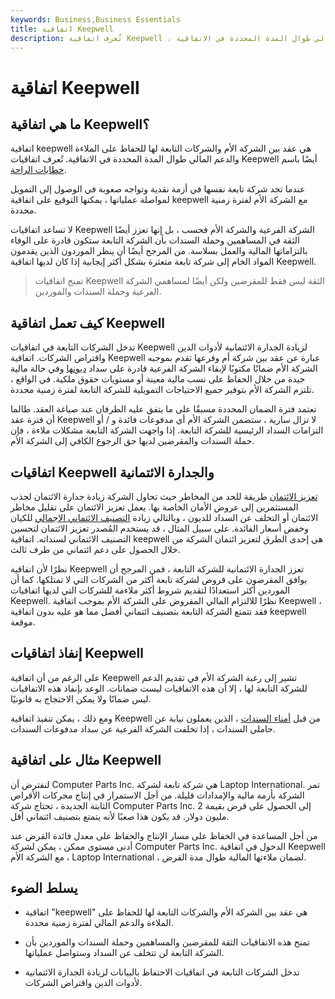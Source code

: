 ```yaml
---
keywords: Business,Business Essentials
title: اتفاقية Keepwell
description: تُعرف اتفاقية Keepwell ، المعروفة أيضًا باسم خطاب الراحة ، بأنها عقد بين الشركة الأم وفرعها للحفاظ على الملاءة والدعم المالي طوال المدة المحددة في الاتفاقية.
---
```


# اتفاقية Keepwell
## ما هي اتفاقية Keepwell؟

اتفاقية keepwell هي عقد بين الشركة الأم والشركات التابعة لها للحفاظ على الملاءة والدعم المالي طوال المدة المحددة في الاتفاقية. تُعرف اتفاقيات Keepwell أيضًا باسم [خطابات الراحة](/letterofcomfort).

عندما تجد شركة تابعة نفسها في أزمة نقدية وتواجه صعوبة في الوصول إلى التمويل لمواصلة عملياتها ، يمكنها التوقيع على اتفاقية keepwell مع الشركة الأم لفترة زمنية محددة.

لا تساعد اتفاقيات Keepwell الشركة الفرعية والشركة الأم فحسب ، بل إنها تعزز أيضًا الثقة في المساهمين وحملة السندات بأن الشركة التابعة ستكون قادرة على الوفاء بالتزاماتها المالية والعمل بسلاسة. من المرجح أيضًا أن ينظر الموردون الذين يقدمون المواد الخام إلى شركة تابعة متعثرة بشكل أكثر إيجابية إذا كان لديها اتفاقية Keepwell.

> تمنح اتفاقيات Keepwell الثقة ليس فقط للمقرضين ولكن أيضًا لمساهمي الشركة الفرعية وحملة السندات والموردين.

>

## كيف تعمل اتفاقية Keepwell

تدخل الشركات التابعة في اتفاقيات Keepwell لزيادة الجدارة الائتمانية لأدوات الدين واقتراض الشركات. اتفاقية Keepwell عبارة عن عقد بين شركة أم وفرعها تقدم بموجبه الشركة الأم ضمانًا مكتوبًا لإبقاء الشركة الفرعية قادرة على سداد [ديونها](/solvency) وفي حالة مالية جيدة من خلال الحفاظ على نسب مالية معينة أو مستويات حقوق ملكية. في الواقع ، تلتزم الشركة الأم بتوفير جميع الاحتياجات التمويلية للشركة التابعة لفترة زمنية محددة.

تعتمد فترة الضمان المحددة مسبقًا على ما يتفق عليه الطرفان عند صياغة العقد. طالما أن فترة عقد Keepwell لا تزال سارية ، ستضمن الشركة الأم أي مدفوعات فائدة و / أو التزامات السداد الرئيسية للشركة التابعة. إذا واجهت الشركة التابعة مشكلات ملاءة ، فإن حملة السندات والمقرضين لديها حق الرجوع الكافي إلى الشركة الأم.

## اتفاقيات Keepwell والجدارة الائتمانية

[تعزيز الائتمان](/creditenhancement) طريقة للحد من المخاطر حيث تحاول الشركة زيادة جدارة الائتمان لجذب المستثمرين إلى عروض الأمان الخاصة بها. يعمل تعزيز الائتمان على تقليل مخاطر الائتمان أو التخلف عن السداد للديون ، وبالتالي زيادة [التصنيف الائتماني الإجمالي](/corporate-credit-rating) للكيان وخفض أسعار الفائدة. على سبيل المثال ، قد يستخدم المُصدر تعزيز الائتمان لتحسين التصنيف الائتماني لسنداته. اتفاقية keepwell هي إحدى الطرق لتعزيز ائتمان الشركة من خلال الحصول على دعم ائتماني من طرف ثالث.

نظرًا لأن اتفاقية Keepwell تعزز الجدارة الائتمانية للشركة التابعة ، فمن المرجح أن يوافق المقرضون على قروض لشركة تابعة أكثر من الشركات التي لا تمتلكها. كما أن الموردين أكثر استعدادًا لتقديم شروط أكثر ملاءمة للشركات التي لديها اتفاقيات Keepwell. نظرًا للالتزام المالي المفروض على الشركة الأم بموجب اتفاقية Keepwell ، فقد تتمتع الشركة التابعة بتصنيف ائتماني أفضل مما هو عليه بدون اتفاقية keepwell موقعة.

## إنفاذ اتفاقيات Keepwell

على الرغم من أن اتفاقية Keepwell تشير إلى رغبة الشركة الأم في تقديم الدعم للشركة التابعة لها ، إلا أن هذه الاتفاقيات ليست ضمانات. الوعد بإنفاذ هذه الاتفاقيات ليس ضمانًا ولا يمكن الاحتجاج به قانونيًا.

ومع ذلك ، يمكن تنفيذ اتفاقية Keepwell من قبل [أمناء السندات](/bond-trustee) ، الذين يعملون نيابة عن حاملي السندات ، إذا تخلفت الشركة الفرعية عن سداد مدفوعات السندات.

## مثال على اتفاقية Keepwell

لنفترض أن Computer Parts Inc. هي شركة تابعة لشركة Laptop International. تمر الشركة بأزمة مالية والإمدادات قليلة. من أجل الاستمرار في إنتاج محركات الأقراص الثابتة الجديدة ، تحتاج شركة Computer Parts Inc. إلى الحصول على قرض بقيمة 2 مليون دولار. قد يكون هذا صعبًا لأنه يتمتع بتصنيف ائتماني أقل.

من أجل المساعدة في الحفاظ على مسار الإنتاج والحفاظ على معدل فائدة القرض عند أدنى مستوى ممكن ، يمكن لشركة Computer Parts Inc. الدخول في اتفاقية Keepwell مع الشركة الأم ، Laptop International ، لضمان ملاءتها المالية طوال مدة القرض.

## يسلط الضوء

- اتفاقية "keepwell" هي عقد بين الشركة الأم والشركات التابعة لها للحفاظ على الملاءة والدعم المالي لفترة زمنية محددة.

- تمنح هذه الاتفاقيات الثقة للمقرضين والمساهمين وحملة السندات والموردين بأن الشركة التابعة لن تتخلف عن السداد وستواصل عملياتها.

- تدخل الشركات التابعة في اتفاقيات الاحتفاظ بالبيانات لزيادة الجدارة الائتمانية لأدوات الدين واقتراض الشركات.

